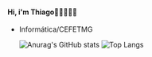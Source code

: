 <h4>Hi, i'm Thiago👋🏻👨🏻‍💻</h4>

<ul>
    <li>Informática/CEFETMG</li>
<ui>


![Anurag's GitHub stats](https://github-readme-stats.vercel.app/api?username=thiagohip&show_icons=true&theme=midnight-purple)
![Top Langs](https://github-readme-stats.vercel.app/api/top-langs/?username=thiagohip&layout=compact&theme=midnight-purple&size_weight=2)

##

          

